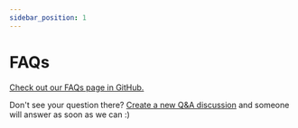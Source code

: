```yaml
---
sidebar_position: 1
---
```

# FAQs

[Check out our FAQs page in GitHub.](https://github.com/lightdash/lightdash/discussions/categories/q-a)

Don't see your question there? [Create a new Q&A discussion](https://github.com/lightdash/lightdash/discussions/new?category=q-a) and someone will answer as soon as we can :) 
